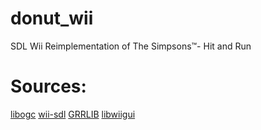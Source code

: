 # donut_wii
SDL Wii Reimplementation of The Simpsons™- Hit and Run

# Sources:

[libogc](https://github.com/devkitPro/libogc)
[wii-sdl](https://github.com/dborth/sdl-wii)
[GRRLIB](https://github.com/GRRLIB/GRRLIB)
[libwiigui](https://github.com/dborth/libwiigui)
